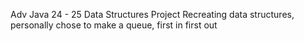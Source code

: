 Adv Java 24 - 25 
Data Structures Project
Recreating data structures, personally chose to make a queue, first in first out
